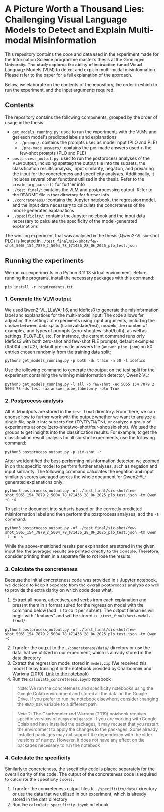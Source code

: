 # A Picture Worth a Thousand Lies: Challenging Visual Language Models to Detect and Explain Multi-modal Misinformation

This repository contains the code and data used in the experiment made for the Information Science programme master's thesis at the Groningen University. The study explores the ability of instruction-tuned Visual Language Models (VLM) to detect and explain multi-modal misinformation. Please refer to the paper for a full explanation of the approach.

Below, we elaborate on the contents of the repository, the order in which to run the experiment, and the input arguments required. 

## Contents

The repository contains the following components, grouped by the order of usage in the thesis:
- `get_models_running.py`: used to run the experiments with the VLMs and get each model's predicted labels and explanations
  - `./prompt/`: contains the prompts used as model input (PLO and PLE)
  - `./pre-made_answers/`: contains the pre-made answers used in the few-shot prompts (PLO and PLE)
- `postprocess_output.py`: used to run the postprocess analyses of the VLM output, including splitting the output file into the subsets, the classification results analysis, input similarity, negation, and preparing the input for the concreteness and specificity analyses. Additionally, it includes several other functions utilized in the thesis. Refer to the `create_arg_parser()` for further info
- `./test_final/`: contains the VLM and postprocessing output. Refer to the README file in that directory for further info
- `./concreteness/`: contains the Jupyter notebook, the regression model, and the input data necessary to calculate the concreteness of the model-generated explanations
- `./specificity/`: contains the Jupyter notebook and the input data necessary to calculate the specificity of the model-generated explanations

The winning experiment that was analysed in the thesis (Qwen2-VL six-shot PLO) is located in `./test_final/six-shot/few-shot_5065_154_7879_2_5004_78_071436_28_06_2025_plo_test.json`

## Running the experiments

We ran our experiments in a Python 3.11.13 virtual environment. Before running the programs, install the necessary packages with this command:

```
pip install -r requirements.txt
```
### 1. Generate the VLM output

We used Qwen2-VL, LLaVA-1.6, and Idefics3 to generate the misinformation label and explanations for the multi-modal input. The code allows for adjusting the settings of experiments using input arguments, including the choice between data splits (train/validate/test), models, the number of examples, and types of prompts (zero-shot/few-shot/both), as well as settings (PLO/PLE), etc. For instance, the current command runs only Idefics3 with both zero-shot and few-shot PLE prompts, default examples (#5004 and #2), default pre-made answers file (`answer_pipe.json`) on 50 entries chosen randomly from the training data split:

```
python3 get_models_running.py -p both -ds train -n 50 -l idefics
```
Use the following command to generate the output on the test split for the experiment containing the winning misinformation detector, Qwen2-VL: 

```
python3 get_models_running.py -l all -p few-shot -ex 5065 154 7879 2 5004 78 -ds test -ap answer_pipe_labelonly -plo True
```
### 2. Postprocess analysis

All VLM outputs are stored in the `test_final` directory. From there, we can choose how to further work with the output: whether we want to analyze a single file, split it into subsets first (TP/FP/FN/TN), or analyze a group of experiments at once (zero-shot/two-shot/four-shot/six-shot). We used the groups to get insights into the classification results. For example, to get the classification result analysis for all six-shot experiments, use the following command:

```
python3 postprocess_output.py -p six-shot -r
```
After we identified the best-performing misinformation detector, we zoomed in on that specific model to perform further analyses, such as negation and input similarity. The following command calculates the negation and input similarity scores averaged across the whole document for Qwen2-VL-generated explanations only: 
```
python3 postprocess_output.py -of ./test_final/six-shot/few-shot_5065_154_7879_2_5004_78_071436_28_06_2025_plo_test.json -tm Qwen -n -s
```
To split the document into subsets based on the correctly predicted misinformation label and then perform the postprocess analyses, add the `-t` command: 
```
python3 postprocess_output.py -of ./test_final/six-shot/few-shot_5065_154_7879_2_5004_78_071436_28_06_2025_plo_test.json -tm Qwen -t -n -s
```
While the above-mentioned results per explanation are stored in the given input file, the averaged results are printed directly to the console. Therefore, consider printing them in a separate file to not lose the results. 

### 3. Calculate the concreteness
Because the initial concreteness code was provided in a Jupyter notebook, we decided to keep it separate from the overall postprocess analysis as well to provide the extra clarity on which code does what. 
1. Extract all nouns, adjectives, and verbs from each explanation and present them in a format suited for the regression model with the command below (add `-t` to do it per subset). The output filenames will begin with "features" and will be stored in `./test_final/best-model-final/`:
```
python3 postprocess_output.py -of ./test_final/six-shot/few-shot_5065_154_7879_2_5004_78_071436_28_06_2025_plo_test.json -tm Qwen -c
```
2. Transfer the output to the `./concreteness/data/` directory or use the data that we utilized in our experiment, which is already stored in the data directory
3. Extract the regression model stored in `model.zip` (We received this model file by training it in the notebook provided by Charbonnier and Wartena (2019). [Link to the notebook](https://colab.research.google.com/drive/14341vvHfrEX1W-JTUlUKKNatfkI8aH_W?usp=sharing))
4. Run the `calculate_concreteness.ipynb` notebook
> Note: We ran the concreteness and specificity notebooks using the Google Colab environment and stored all the data on the Google Drive. If you prefer to run the notebook elsewhere, consider changing the `HEAD_DIR` variable to a different path

> Note 2: The Charbonnier and Wartena (2019) notebook requires specific versions of `numpy` and `gensim`. If you are working with Google Colab and have installed the packages, it may request that you restart the environment to apply the changes to the packages. Some already installed packages may not support the dependency with the older versions of numpy. However, it does not have any effect on the packages necessary to run the notebook

### 4. Calculate the specificity
Similarly to concreteness, the specificity code is placed separately for the overall clarity of the code. The output of the concreteness code is required to calculate the specificity scores. 
1. Transfer the concreteness output files to `./specificity/data/` directory or use the data that we utilized in our experiment, which is already stored in the data directory
2. Run the `calculate_specificity.ipynb` notebook

